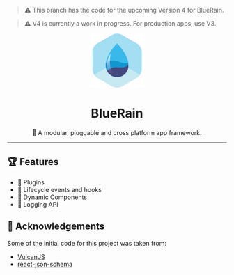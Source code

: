 > ⚠️ This branch has the code for the upcoming Version 4 for BlueRain. 

> ⚠️ V4 is currently a work in progress. For production apps, use V3. 

<div align="center">
	<img width=125 height=125 src="assets/icon.png">
  <h1>
		BlueRain
	</h1>
  <p>🚀 A modular, pluggable and cross platform app framework.</p>
</div>

<hr />

## 🏆 Features

- 🔌 Plugins
- 🎣 Lifecycle events and hooks
- 🎁 Dynamic Components
- 📔 Logging API

## 🙌 Acknowledgements

Some of the initial code for this project was taken from:

- [VulcanJS](http://vulcanjs.org/)
- [react-json-schema](https://github.com/TechniqueSoftware/react-json-schema)